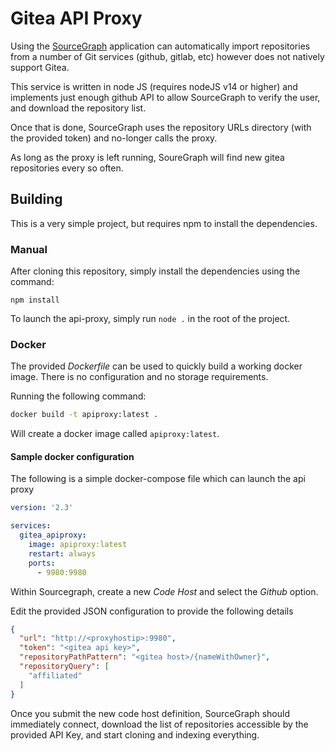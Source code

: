 


# Gitea API Proxy


Using the [SourceGraph][1] application can automatically import repositories from a number of Git services (github, gitlab, etc) however does not natively support Gitea.

This service is written in node JS (requires nodeJS v14 or higher) and implements just enough
github API to allow SourceGraph to verify the user, and download the repository list.

Once that is done, SourceGraph uses the repository URLs directory (with the provided token) and
no-longer calls the proxy.

As long as the proxy is left running, SoureGraph will find new gitea repositories every so often.


##  Building
This is a very simple project, but requires npm to install the dependencies.

### Manual

After cloning this repository, simply install the dependencies using the command:
```
npm install
```

To launch the api-proxy, simply run `node .` in the root of the project.

### Docker

The provided _Dockerfile_ can be used to quickly build a working docker image. There is no configuration and no storage requirements.

Running the following command:

```bash
docker build -t apiproxy:latest .
```

Will create a docker image called `apiproxy:latest`.

#### Sample docker configuration

The following is a simple docker-compose file which can launch the api proxy


```yaml
version: '2.3'

services:
  gitea_apiproxy:
    image: apiproxy:latest
    restart: always
    ports:
      - 9980:9980
```


Within Sourcegraph, create a new *Code Host* and select the _Github_ option.

Edit the provided JSON configuration to provide the following details

```json
{
  "url": "http://<proxyhostip>:9980",
  "token": "<gitea api key>",
  "repositoryPathPattern": "<gitea host>/{nameWithOwner}",
  "repositoryQuery": [
    "affiliated"
  ]
}

```

Once you submit the new code host definition, SourceGraph should immediately connect, download the list of repositories accessible by the provided API Key, and start cloning and indexing everything.


[1]: https://github.com/sourcegraph/sourcegraph
